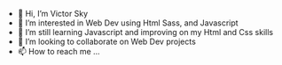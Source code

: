 - 👋 Hi, I’m Victor Sky
- 👀 I’m interested in Web Dev using Html Sass, and Javascript
- 🌱 I’m still learning Javascript and improving on my Html and Css skills
- 💞️ I’m looking to collaborate on Web Dev projects
- 📫 How to reach me ...

<!---
techyVS/techyVS is a ✨ special ✨ repository because its `README.md` (this file) appears on your GitHub profile.
You can click the Preview link to take a look at your changes.
--->
